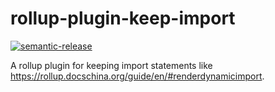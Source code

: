 # rollup-plugin-keep-import

[![semantic-release](https://img.shields.io/badge/%20%20%F0%9F%93%A6%F0%9F%9A%80-semantic--release-e10079.svg)](https://github.com/semantic-release/semantic-release)

A rollup plugin for keeping import statements like https://rollup.docschina.org/guide/en/#renderdynamicimport.

